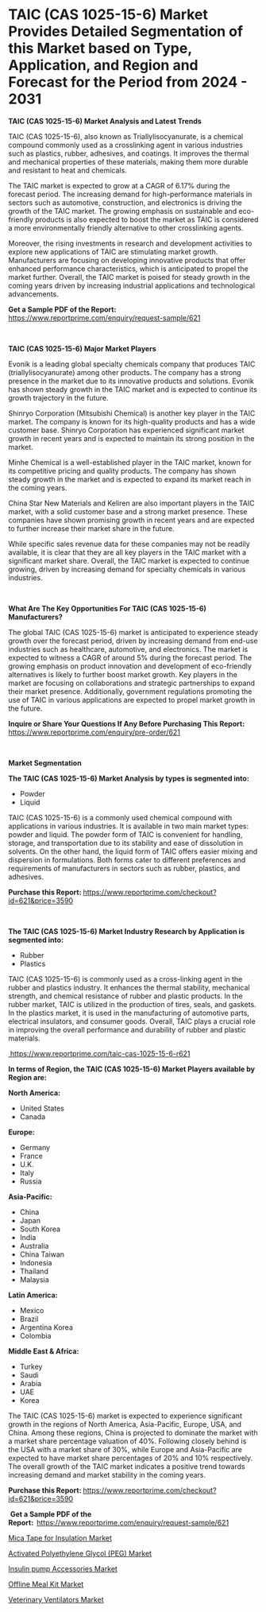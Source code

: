 <p><h1>TAIC (CAS 1025-15-6) Market Provides Detailed Segmentation of this Market based on Type, Application, and Region and Forecast for the Period from 2024 - 2031</h1></p><p><strong>TAIC (CAS 1025-15-6) Market Analysis and Latest Trends</strong></p>
<p><p>TAIC (CAS 1025-15-6), also known as Triallylisocyanurate, is a chemical compound commonly used as a crosslinking agent in various industries such as plastics, rubber, adhesives, and coatings. It improves the thermal and mechanical properties of these materials, making them more durable and resistant to heat and chemicals.</p><p>The TAIC market is expected to grow at a CAGR of 6.17% during the forecast period. The increasing demand for high-performance materials in sectors such as automotive, construction, and electronics is driving the growth of the TAIC market. The growing emphasis on sustainable and eco-friendly products is also expected to boost the market as TAIC is considered a more environmentally friendly alternative to other crosslinking agents.</p><p>Moreover, the rising investments in research and development activities to explore new applications of TAIC are stimulating market growth. Manufacturers are focusing on developing innovative products that offer enhanced performance characteristics, which is anticipated to propel the market further. Overall, the TAIC market is poised for steady growth in the coming years driven by increasing industrial applications and technological advancements.</p></p>
<p><strong>Get a Sample PDF of the Report:&nbsp;</strong> <a href="https://www.reportprime.com/enquiry/request-sample/621">https://www.reportprime.com/enquiry/request-sample/621</a></p>
<p>&nbsp;</p>
<p><strong>TAIC (CAS 1025-15-6) Major Market Players</strong></p>
<p><p>Evonik is a leading global specialty chemicals company that produces TAIC (triallylisocyanurate) among other products. The company has a strong presence in the market due to its innovative products and solutions. Evonik has shown steady growth in the TAIC market and is expected to continue its growth trajectory in the future.</p><p>Shinryo Corporation (Mitsubishi Chemical) is another key player in the TAIC market. The company is known for its high-quality products and has a wide customer base. Shinryo Corporation has experienced significant market growth in recent years and is expected to maintain its strong position in the market.</p><p>Minhe Chemical is a well-established player in the TAIC market, known for its competitive pricing and quality products. The company has shown steady growth in the market and is expected to expand its market reach in the coming years.</p><p>China Star New Materials and Keliren are also important players in the TAIC market, with a solid customer base and a strong market presence. These companies have shown promising growth in recent years and are expected to further increase their market share in the future.</p><p>While specific sales revenue data for these companies may not be readily available, it is clear that they are all key players in the TAIC market with a significant market share. Overall, the TAIC market is expected to continue growing, driven by increasing demand for specialty chemicals in various industries.</p></p>
<p>&nbsp;</p>
<p><strong>What Are The Key Opportunities For TAIC (CAS 1025-15-6) Manufacturers?</strong></p>
<p><p>The global TAIC (CAS 1025-15-6) market is anticipated to experience steady growth over the forecast period, driven by increasing demand from end-use industries such as healthcare, automotive, and electronics. The market is expected to witness a CAGR of around 5% during the forecast period. The growing emphasis on product innovation and development of eco-friendly alternatives is likely to further boost market growth. Key players in the market are focusing on collaborations and strategic partnerships to expand their market presence. Additionally, government regulations promoting the use of TAIC in various applications are expected to propel market growth in the future.</p></p>
<p><strong>Inquire or Share Your Questions If Any Before Purchasing This Report:</strong> <a href="https://www.reportprime.com/enquiry/pre-order/621">https://www.reportprime.com/enquiry/pre-order/621</a></p>
<p>&nbsp;</p>
<p><strong>Market Segmentation</strong></p>
<p><strong>The TAIC (CAS 1025-15-6) Market Analysis by types is segmented into:</strong></p>
<p><ul><li>Powder</li><li>Liquid</li></ul></p>
<p><p>TAIC (CAS 1025-15-6) is a commonly used chemical compound with applications in various industries. It is available in two main market types: powder and liquid. The powder form of TAIC is convenient for handling, storage, and transportation due to its stability and ease of dissolution in solvents. On the other hand, the liquid form of TAIC offers easier mixing and dispersion in formulations. Both forms cater to different preferences and requirements of manufacturers in sectors such as rubber, plastics, and adhesives.</p></p>
<p><strong>Purchase this Report:&nbsp;</strong><a href="https://www.reportprime.com/checkout?id=621&price=3590">https://www.reportprime.com/checkout?id=621&price=3590</a></p>
<p>&nbsp;</p>
<p><strong>The TAIC (CAS 1025-15-6) Market Industry Research by Application is segmented into:</strong></p>
<p><ul><li>Rubber</li><li>Plastics</li></ul></p>
<p><p>TAIC (CAS 1025-15-6) is commonly used as a cross-linking agent in the rubber and plastics industry. It enhances the thermal stability, mechanical strength, and chemical resistance of rubber and plastic products. In the rubber market, TAIC is utilized in the production of tires, seals, and gaskets. In the plastics market, it is used in the manufacturing of automotive parts, electrical insulators, and consumer goods. Overall, TAIC plays a crucial role in improving the overall performance and durability of rubber and plastic materials.</p></p>
<p><a href="https://www.reportprime.com/taic-cas-1025-15-6-r621">&nbsp;https://www.reportprime.com/taic-cas-1025-15-6-r621</a></p>
<p><strong>In terms of Region, the TAIC (CAS 1025-15-6) Market Players available by Region are:</strong></p>
<p>
    <p> <strong> North America: </strong>
        <ul>
            <li>United States</li>
            <li>Canada</li>
        </ul>
        </p> 
    <p> <strong> Europe: </strong>
        <ul>
            <li>Germany</li>
            <li>France</li>
            <li>U.K.</li>
            <li>Italy</li>
            <li>Russia</li>
        </ul>
        </p> 
    <p> <strong> Asia-Pacific: </strong>
        <ul>
            <li>China</li>
            <li>Japan</li>
            <li>South Korea</li>
            <li>India</li>
            <li>Australia</li>
            <li>China Taiwan</li>
            <li>Indonesia</li>
            <li>Thailand</li>
            <li>Malaysia</li>
        </ul>
        </p> 
    <p> <strong> Latin America: </strong>
        <ul>
            <li>Mexico</li>
            <li>Brazil</li>
            <li>Argentina Korea</li>
            <li>Colombia</li>
        </ul>
        </p> 
    <p> <strong> Middle East & Africa: </strong>
        <ul>
            <li>Turkey</li>
            <li>Saudi</li>
            <li>Arabia</li>
            <li>UAE</li>
            <li>Korea</li>
        </ul>
    </p>
    </p>
<p><p>The TAIC (CAS 1025-15-6) market is expected to experience significant growth in the regions of North America, Asia-Pacific, Europe, USA, and China. Among these regions, China is projected to dominate the market with a market share percentage valuation of 40%. Following closely behind is the USA with a market share of 30%, while Europe and Asia-Pacific are expected to have market share percentages of 20% and 10% respectively. The overall growth of the TAIC market indicates a positive trend towards increasing demand and market stability in the coming years.</p></p>
<p><strong>Purchase this Report: </strong><a href="https://www.reportprime.com/checkout?id=621&price=3590">https://www.reportprime.com/checkout?id=621&price=3590</a></p>
<p>&nbsp;<strong>Get a Sample PDF of the Report:&nbsp;&nbsp;</strong><a href="https://www.reportprime.com/enquiry/request-sample/621">https://www.reportprime.com/enquiry/request-sample/621</a></p>
<p><strong></strong></p>
<p><p><a href="https://github.com/carolinehamilton5656/Market-Research-Report-List-1/blob/main/mica-tape-for-insulation-market.md">Mica Tape for Insulation Market</a></p><p><a href="https://github.com/edaunhshhs/Market-Research-Report-List-1/blob/main/activated-polyethylene-glycol-peg-market.md">Activated Polyethylene Glycol (PEG) Market</a></p><p><a href="https://medium.com/@emily.sutherland4534/market-forecast-global-insulin-pump-accessories-trends-and-impact-analysis-2024-2031-by-2f0a60407851">Insulin pump Accessories Market</a></p><p><a href="https://issuu.com/reportprime-2/docs/offline-meal-kit-market-size-2030.p_3019234365d56c">Offline Meal Kit Market</a></p><p><a href="https://medium.com/@joseph.baker466547/future-trends-in-global-veterinary-ventilators-market-market-insights-and-analysis-from-2024-to-18ea53552943">Veterinary Ventilators Market</a></p></p>